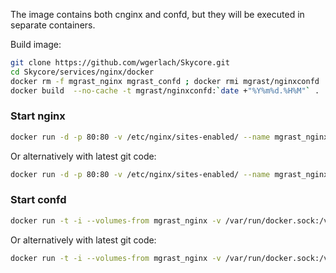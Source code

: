 
The image contains both cnginx and confd, but they will be executed in separate containers.

Build image:
```bash
git clone https://github.com/wgerlach/Skycore.git
cd Skycore/services/nginx/docker
docker rm -f mgrast_nginx mgrast_confd ; docker rmi mgrast/nginxconfd
docker build  --no-cache -t mgrast/nginxconfd:`date +"%Y%m%d.%H%M"` .
```

### Start nginx
```bash
docker run -d -p 80:80 -v /etc/nginx/sites-enabled/ --name mgrast_nginx mgrast/nginxconfd /usr/sbin/nginx -c /Skycore/services/nginx/nginx.conf
```
Or alternatively with latest git code:
```bash
docker run -d -p 80:80 -v /etc/nginx/sites-enabled/ --name mgrast_nginx mgrast/nginxconfd bash -c 'cd Skycore && git pull && /usr/sbin/nginx -c /Skycore/services/nginx/nginx.conf'
```

### Start confd
```bash
docker run -t -i --volumes-from mgrast_nginx -v /var/run/docker.sock:/var/run/docker.sock --name mgrast_confd mgrast/nginxconfd /Skycore/services/nginx/confd/run_confd.sh
```
Or alternatively with latest git code:
```bash
docker run -t -i --volumes-from mgrast_nginx -v /var/run/docker.sock:/var/run/docker.sock --name mgrast_confd mgrast/nginxconfd bash -c 'cd Skycore && git pull && /Skycore/services/nginx/confd/run_confd.sh'
```
